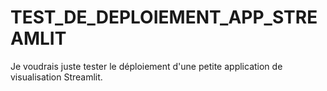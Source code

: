 # TEST_DE_DEPLOIEMENT_APP_STREAMLIT
Je voudrais juste tester le déploiement d'une petite application de visualisation Streamlit.
